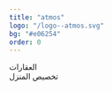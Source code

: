 ```yaml
---
title: "atmos"
logo: "/logo--atmos.svg"
bg: "#e06254"
order: 0
---
```

<p class="text-[1.4rem] text-center">
    العقارات
    <br />
    تخصيص المنزل
</p>